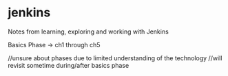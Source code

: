 # jenkins
Notes from learning, exploring and working with Jenkins

Basics Phase -> ch1 through ch5

//unsure about phases due to limited understanding of the technology
//will revisit sometime during/after basics phase
